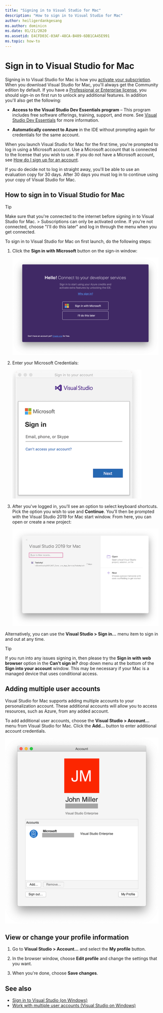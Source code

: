 ```yaml
---
title: "Signing in to Visual Studio for Mac"
description: "How to sign in to Visual Studio for Mac"
author: heiligerdankgesang
ms.author: dominicn
ms.date: 01/21/2020
ms.assetid: E4CFD03C-03AF-48CA-B409-6DB1CA45E991
ms.topic: how-to
---
```

# Sign in to Visual Studio for Mac

Signing in to Visual Studio for Mac is how you [activate your subscription](enable-subscription.md). When you download Visual Studio for Mac, you'll always get the Community edition by default. If you have a [Professional or Enterprise license](https://visualstudio.microsoft.com/vs/compare/), you should sign-in on first run to unlock any additional features. In addition you'll also get the following:

* **Access to the Visual Studio Dev Essentials program** – This program includes free software offerings, training, support, and more. See [Visual Studio Dev Essentials](https://visualstudio.microsoft.com/dev-essentials/) for more information.

* **Automatically connect to Azure** in the IDE without prompting again for credentials for the same account.

When you launch Visual Studio for Mac for the first time, you're prompted to log in using a Microsoft account. Use a Microsoft account that is connected to the license that you wish to use. If you do not have a Microsoft account, see [How do I sign up for an account](https://support.microsoft.com/account-billing/how-to-create-a-new-microsoft-account-a84675c3-3e9e-17cf-2911-3d56b15c0aaf).

If you do decide not to log in straight away, you'll be able to use an evaluation copy for 30 days. After 30 days you must log in to continue using your copy of Visual Studio for Mac.

## How to sign in to Visual Studio for Mac

> [!TIP]
> Make sure that you're connected to the internet before signing in to Visual Studio for Mac. > Subscriptions can only be activated online. If you're not connected, choose "I'll do this later" and log in through the menu when you get connected.

To sign in to Visual Studio for Mac on first launch, do the following steps:

1. Click the **Sign in with Microsoft** button on the sign-in window:

    ![Accounts dialog in Visual Studio for Mac](media/ide-tour-2019-start-signin.png)

2. Enter your Microsoft Credentials:

    ![Microsoft credentials dialog](media/signing-in-image13.png)

4. After you've logged in, you'll see an option to select keyboard shortcuts. Pick the option you wish to use and **Continue**. You'll then be prompted with the Visual Studio 2019 for Mac start window. From here, you can open or create a new project:

    ![Sign in successful](media/signing-in-image14.png)

Alternatively, you can use the **Visual Studio > Sign in…** menu item to sign in and out at any time.

> [!TIP]
> If you run into any issues signing in, then please try the **Sign in with web browser** option in the **Can't sign in?** drop down menu at the bottom of the **Sign into your account** window. This may be necessary if your Mac is a managed device that uses conditional access.

## Adding multiple user accounts

Visual Studio for Mac supports adding multiple accounts to your personalization account. These additional accounts will allow you to access resources, such as Azure, from any added account.

To add additional user accounts, choose the **Visual Studio > Account...** menu from Visual Studio for Mac. Click the **Add...** button to enter additional account credentials.

![Manage accounts](media/user-accounts-login.png)

## View or change your profile information

1. Go to **Visual Studio > Account…** and select the **My profile** button.

2. In the browser window, choose **Edit profile** and change the settings that you want.

3. When you're done, choose **Save changes**.

## See also

- [Sign in to Visual Studio (on Windows)](/visualstudio/ide/signing-in-to-visual-studio)
- [Work with multiple user accounts (Visual Studio on Windows)](/visualstudio/ide/work-with-multiple-user-accounts)
